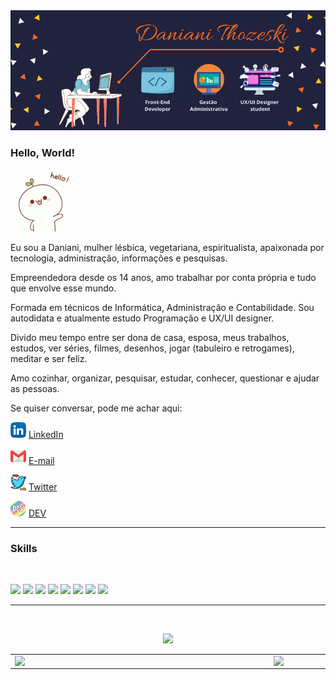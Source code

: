 
<img src="./images/capa.png">

### Hello, World! </h2>
<img src="./images/hello.gif" width="100">

Eu sou a Daniani, mulher lésbica, vegetariana, espiritualista, apaixonada por tecnologia, administração, informações e pesquisas. 

Empreendedora desde os 14 anos, amo trabalhar por conta própria e tudo que envolve esse mundo.

Formada em técnicos de Informática, Administração e Contabilidade. Sou autodidata e atualmente estudo Programação e UX/UI designer.

Divido meu tempo entre ser dona de casa, esposa, meus trabalhos, estudos, ver séries, filmes, desenhos, jogar (tabuleiro e retrogames), meditar e ser feliz.

Amo cozinhar, organizar, pesquisar, estudar, conhecer, questionar e ajudar as pessoas.

Se quiser conversar, pode me achar aqui:

<a href="https://www.linkedin.com/in/danianith"><img src="./images/linkedin.png" width="25"></img></a> [LinkedIn](https://www.linkedin.com/in/danianith)

<a href="mailto:danianith@gmail.com"><img src="./images/gmail.png" width="25"></img></a> [E-mail](mailto:danianith@gmail.com)

<a href="https://www.twitter.com/danianith"><img src="./images/twitter.png" width="25"></img></a> [Twitter](https://www.twitter.com/danianith)

<a href="https://https://dev.to/danianith"><img src="./images/devto.png" width="25"></img></a> [DEV](https://dev.to/danianith)<br>

---

### Skills
<br>

<img src="https://shields.braskam.com/v1/shields?name=ubuntu&format=circle&size=large"></img> <img src="https://shields.braskam.com/v1/shields?name=linux&format=circle&size=large"></img> <img src="https://shields.braskam.com/v1/shields?name=git&format=circle&size=large"></img> <img src="https://shields.braskam.com/v1/shields?name=github&format=circle&size=large"> <img src="https://shields.braskam.com/v1/shields?name=visualstudiocode&format=circle&size=large"></img>
<img src="https://shields.braskam.com/v1/shields?name=html5&format=circle&size=large"></img> <img src="https://shields.braskam.com/v1/shields?name=css3&format=circle&size=large"></img> <img src="https://shields.braskam.com/v1/shields?name=javascript&format=circle&size=large"></img> <br>

---
<center><br>

![](https://komarev.com/ghpvc/?username=danianith&color=blueviolet)

</center>
<center>
<table>
    <tr>
        <td><img width="400px" align="left" src="https://github-readme-stats.vercel.app/api/top-langs/?username=danianith&hide=html&layout=compact&theme=shades-of-purple" /></td>
        <td><img width="495px" align="left" src="https://github-readme-stats.vercel.app/api?username=danianith&theme=shades-of-purple"/></td>
    </tr>
</table>
</center>